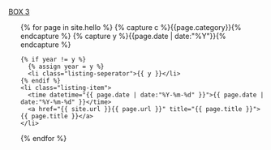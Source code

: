 [BOX 3](/blog3/index.html)

<ul class="listing">
{% for page in site.hello  %}
  {% capture c %}{{page.category}}{% endcapture %}
  {% capture y %}{{page.date | date:"%Y"}}{% endcapture %}
  
    {% if year != y %}
      {% assign year = y %}
      <li class="listing-seperator">{{ y }}</li>
    {% endif %}
    <li class="listing-item">
      <time datetime="{{ page.date | date:"%Y-%m-%d" }}">{{ page.date | date:"%Y-%m-%d" }}</time>
      <a href="{{ site.url }}{{ page.url }}" title="{{ page.title }}">{{ page.title }}</a>
    </li>
    
{% endfor %}
</ul>